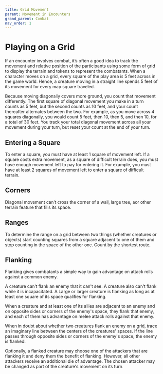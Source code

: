 ```yaml
---
title: Grid Movement
parent: Movement in Encounters
grand_parent: Combat
nav_order: 1
---
```


# Playing on a Grid
If an encounter involves combat, it’s often a good idea to track the movement and relative position of the participants using some form of grid to display the terrain and tokens to represent the combatants. When a character moves on a grid, every square of the play area is 5 feet across in the game world. Hence, a creature moving in a straight line spends 5 feet of its movement for every map square traveled.

Because moving diagonally covers more ground, you count that movement differently. The first square of diagonal movement you make in a turn counts as 5 feet, but the second counts as 10 feet, and your count thereafter alternates between the two. For example, as you move across 4 squares diagonally, you would count 5 feet, then 10, then 5, and then 10, for a total of 30 feet. You track your total diagonal movement across all your movement during your turn, but reset your count at the end of your turn.

## Entering a Square
To enter a square, you must have at least 1 square of movement left. If a square costs extra movement, as a square of difficult terrain does, you must have enough movement left to pay for entering it. For example, you must have at least 2 squares of movement left to enter a square of difficult terrain.

## Corners
Diagonal movement can't cross the corner of a wall, large tree, aor other terrain feature that fills its space.

## Ranges
To determine the range on a grid between two things (whether creatures or objects) start counting squares from a square adjacent to one of them and stop counting in the space of the other one. Count by the shortest route.

## Flanking
Flanking gives combatants a simple way to gain advantage on attack rolls against a common enemy.

A creature can't flank an enemy that it can't see. A creature also can't flank while it is incapacitated. A Large or larger creature is flanking as long as at least one square of its space qualifies for flanking.

When a creature and at least one of its allies are adjacent to an enemy and on opposite sides or corners of the enemy's space, they flank that enemy, and each of them has advantage on melee attack rolls against that enemy.

When in doubt about whether two creatures flank an enemy on a grid, trace an imaginary line between the centers of the creatures' spaces. If the line passes through opposite sides or corners of the enemy's space, the enemy is flanked.

Optionally, a flanked creature may choose one of the attackers that are flanking it and deny them the benefit of flanking. However, all other attackers receive an additional die of advantage. The chosen attacker may be changed as part of the creature's movement on its turn.
